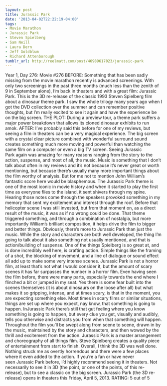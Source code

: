 ```yaml
---
layout: post
title: Jurassic Park
date: '2013-04-02T22:22:19-04:00'
tags:
- Movie Marathon
- Jurassic Park
- Steven Spielberg
- Sam Neill
- Laura Dern
- Jeff Goldblum
- Richard Attenborough
tumblr_url: http://reelmatt.com/post/46989617023/jurassic-park
---
```



Year 1, Day 276: Movie #276
BEFORE: Something that has been sadly missing from the movie marathon recently is advanced screenings. With only two screenings in the past three months (much less than the zenith of 9 in September alone), I’m back in theaters and with a great film: Jurassic Park. This is the 3D re-release of the classic 1993 Steven Spielberg film about a dinosaur theme park. I saw the whole trilogy many years ago when I got the DVD collection over the summer and can remember positive thoughts, but I’m really excited to see it again and have the experience be on the big screen.
THE PLOT: During a preview tour, a theme park suffers a major power breakdown that allows its cloned dinosaur exhibits to run amok.
AFTER: I’ve probably said this before for one of my reviews, but seeing a film in theaters can be a very magical experience. The big screen with a crystal clear picture combined with wonderful surround sound creates something much more moving and powerful than watching the same film on a computer or even a big TV screen. Seeing Jurassic Park again was amazing for many reasons ranging from the story to the action, suspense, and most of all, the music.
Music is something that I don’t talk about often in my reviews and it’s not because it’s never great or worth mentioning, but because there’s usually many more important things about the film worthy of analysis. But for me not to mention John William’s fantastic score here would be blasphemous. The Jurassic Park theme is one of the most iconic in movie history and when it started to play the first time as everyone flies to the island, it sent shivers through my spine. Hearing those notes come through the speakers provoked something in my memory that sent my excitement and interest through the roof. Before that helicopter scene I was still invested, but from that moment on, as a direct result of the music, it was as if no wrong could be done. That theme triggered something, and through a combination of nostalgia, but more importantly William’s brilliant composition, it helps drive the film to bigger and better things.
Obviously, there’s more to Jurassic Park than just the music. While the story and characters are both well developed, the thing I’m going to talk about it also something not usually mentioned, and that is action/building of suspense. One of the things Spielberg is so great at, and is done incredibly well here, is crafting action. Simple things like the framing of a shot, the blocking of movement, and a line of dialogue or sound effect all add up to make some very intense scenes. Jurassic Park is not a horror film, at least that’s not what I would consider it, but the amount of scary scenes it has far surpasses the number in a horror film. Even having seen the film before, there were many parts, especially towards the end where I flinched a bit or jumped in my seat. Yes there is some fear built into the scenes themselves (it is about dinosaurs on the loose after all) but what makes it so gripping, intense, and at times scary, is that in the moment, you are expecting something else. Most times in scary films or similar situations, things are set up where you expect, nay know, that something is going to happen. InJurassic Park there’s still that gut feeling where you know something is going to happen, but every clue you get, visually and audibly, tells you otherwise and distracts you from when that something will happen.
Throughout the film you’ll be swept along from scene to scene, drawn in by the music, maintained by the story and characters, and then wowed by the thrill and excitement from the action. Jurassic Park is a master arrangement and choreography of all things film. Steve Spielberg creates a quality piece of entertainment from start to finish. Overall, I think the 3D was well done. Nothing struck me as overtly horrendous and there were a few places where it even added to the action. If you’re a fan or have never seen Jurassic Park before, I’d highly recommend seeing it in theaters. Not necessarily to see it in 3D (the point, or one of the points, of this re-release), but to see a classic on the big screen.
Jurassic Park (the 3D re-release) opens in theaters this Friday, April 5, 2013.
RATING: 5 out of 5
